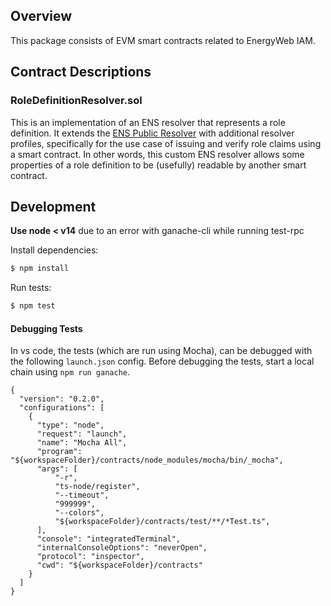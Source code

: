 ## Overview

This package consists of EVM smart contracts related to EnergyWeb IAM.

## Contract Descriptions

### RoleDefinitionResolver.sol

This is an implementation of an ENS resolver that represents a role definition.
It extends the [ENS Public Resolver](https://docs.ens.domains/contract-api-reference/publicresolver) with additional resolver profiles,
specifically for the use case of issuing and verify role claims using a smart contract.
In other words, this custom ENS resolver allows some properties of a role definition to be (usefully) readable by another smart contract.

## Development

**Use node < v14** due to an error with ganache-cli while running test-rpc

Install dependencies:

```sh
$ npm install
```

Run tests:

```sh
$ npm test
```

#### Debugging Tests

In vs code, the tests (which are run using Mocha), can be debugged with the following `launch.json` config.
Before debugging the tests, start a local chain using `npm run ganache`.

```
{
  "version": "0.2.0",
  "configurations": [
    {
      "type": "node",
      "request": "launch",
      "name": "Mocha All",
      "program": "${workspaceFolder}/contracts/node_modules/mocha/bin/_mocha",
      "args": [
          "-r",
          "ts-node/register",
          "--timeout",
          "999999",
          "--colors",
          "${workspaceFolder}/contracts/test/**/*Test.ts",
      ],
      "console": "integratedTerminal",
      "internalConsoleOptions": "neverOpen",
      "protocol": "inspector",
      "cwd": "${workspaceFolder}/contracts"
    }
  ]
}
```
